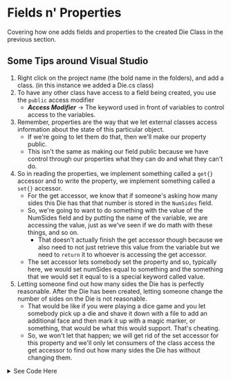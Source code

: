 # Fields n' Properties
Covering how one adds fields and properties to the created Die Class in the previous section.

## Some Tips around Visual Studio
1. Right click on the project name (the bold name in the folders), and add a class. (in this instance we added a Die.cs class)
2. To have any other class have access to a field being created, you use the `public` access modifier
    - ***Access Modifier*** → The keyword used in front of variables to control access to the variables.
3. Remember, properties are the way that we let external classes access information about the state of this particular object.
    - If we're going to let them do that, then we'll make our property public.
    - This isn't the same as making our field public because we have control through our properties what they can do and what they can't do. 
4. So in reading the properties, we implement something called a `get{}` accessor and to write the property, we implement something called a `set{}` accessor.
    - For the get accessor, we know that if someone's asking how many sides this Die has that that number is stored in the `NumSides` field.
    - So, we're going to want to do something with the value of the NumSides field and by putting the name of the variable, we are accessing the value, just as we've seen if we do math with these things, and so on.
        - That doesn't actually finish the get accessor though because we also need to not just retrieve this value from the variable but we need to `return` it to whoever is accessing the get accessor. 
    - The set accessor lets somebody set the property and so, typically here, we would set numSides equal to something and the something that we would set it equal to is a special keyword called value.
5. Letting someone find out how many sides the Die has is perfectly reasonable. After the Die has been created, letting someone change the number of sides on the Die is not reasonable.
    - That would be like if you were playing a dice game and you let somebody pick up a die and shave it down with a file to add an additional face and then mark it up with a magic marker, or something, that would be what this would support. That's cheating.
    - So, we won't let that happen; we will get rid of the set accessor for this property and we'll only let consumers of the class access the get accessor to find out how many sides the Die has without changing them. 

<details>
<summary> See Code Here </summary>

```C#
using System;
using System.Collections.Generic;
using System.Linq;
using System.Text;
using System.Threading.Tasks;

namespace DieClassLecture
{
    /// <summary>
    /// A die
    /// </summary>
    public class Die
    {
        // We first must declare variables for our fields
        #region Fields

        int numSides;
        int topSide;

        #endregion

        #region Properties
        
        /// <summary>
        /// Gets the number of sides
        /// </summary>
        /// <value>number of sides</value>
        public int NumSides
        {
            get { return numSides; }
            // no set cuz we dont want the number of sides to change
        }

        /// <summary>
        /// Gets the Top Side
        /// </summary>
        /// <value>top side</value>
        public int TopSide
        { 
            get { return topSide; }
        }


        #endregion
    }
}

```
</details>